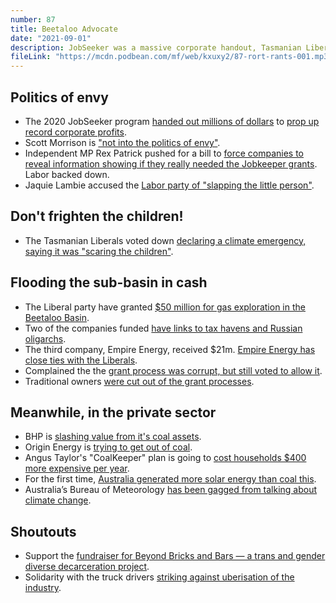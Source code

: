 ```yaml
---
number: 87
title: Beetaloo Advocate
date: "2021-09-01"
description: JobSeeker was a massive corporate handout, Tasmanian Liberals don't want to frighten the kids, and the government gives millions of dollars to gas miners (with Labor's help).
fileLink: "https://mcdn.podbean.com/mf/web/kxuxy2/87-rort-rants-001.mp3"
---
```


## Politics of envy

- The 2020 JobSeeker program [handed out millions of dollars](https://www.theguardian.com/australia-news/2021/feb/26/harvey-norman-to-keep-22m-in-jobkeeper-despite-profits-doubling-to-462m-in-pandemic) to [prop up record corporate profits](https://www.michaelwest.com.au/the-big-grift-how-the-top-end-of-town-rorted-jobkeeper/).
- Scott Morrison is ["not into the politics of envy"](https://www.abc.net.au/news/2021-02-13/climate-policy-morrison-government-commentary-what-about-answers/13149566).
- Independent MP Rex Patrick pushed for a bill to [force companies to reveal information showing if they really needed the Jobkeeper grants](https://www.abc.net.au/news/2021-08-09/companies-which-received-jobkeeper-to-remain-secret/100360512). Labor backed down.
- Jaquie Lambie accused the [Labor party of "slapping the little person"](https://7news.com.au/politics/jobkeeper-transparency-plan-set-for-defeat-c-3633160).

## Don't frighten the children!

- The Tasmanian Liberals voted down [declaring a climate emergency, saying it was "scaring the children"](https://www.examiner.com.au/story/7402656/greens-climate-change-motion-frightens-children-premier-claims/?cs=95).

## Flooding the sub-basin in cash

- The Liberal party have granted [$50 million for gas exploration in the Beetaloo Basin](https://www.minister.industry.gov.au/ministers/pitt/media-releases/grants-help-speed-beetaloo-drilling-program).
- Two of the companies funded [have links to tax havens and Russian oligarchs](https://www.theguardian.com/environment/2021/jul/28/beetaloo-basin-fracking-plan-gas-companies-linked-to-tax-secrecy-havens-and-liberal-party-inquiry-told).
- The third company, Empire Energy, received $21m. [Empire Energy has close ties with the Liberals](https://www.theguardian.com/australia-news/2021/aug/25/senate-committee-wants-beetaloo-gas-grants-investigated-as-labor-refers-matter-to-auditor-general).
- Complained the the [grant process was corrupt, but still voted to allow it](https://www.katherinetimes.com.au/story/7400760/motion-to-block-21m-beetaloo-basin-fracking-grant-to-fail/).
- Traditional owners [were cut out of the grant processes](https://www.theguardian.com/australia-news/2021/aug/02/beetaloo-basins-traditional-owners-condemn-government-for-fracking-handouts-to-gas-companies).

## Meanwhile, in the private sector

- BHP is [slashing value from it's coal assets](https://www.abc.net.au/news/2021-08-18/bhp-slashes-value-of-nsw-hunter-valley-coal-mine/100386610).
- Origin Energy is [trying to get out of coal](https://www.afr.com/companies/energy/coal-no-longer-baseload-at-origin-ceo-20210819-p58k5l).
- Angus Taylor's "CoalKeeper" plan is going to [cost households $400 more expensive per year](https://www.crikey.com.au/2021/08/26/coalkeeper-cost/).
- For the first time, [Australia generated more solar energy than coal this](https://www.theguardian.com/australia-news/2021/aug/23/solar-power-in-australia-outstrips-coal-fired-electricity-for-first-time).
- Australia’s Bureau of Meteorology [has been gagged from talking about climate change](https://www.michaelwest.com.au/undue-influence-oil-and-gas-giants-infiltrate-australias-bureau-of-meteorology/).





## Shoutouts

- Support the [fundraiser for Beyond Bricks and Bars — a trans and gender diverse decarceration project](https://chuffed.org/project/beyond-bricks-bars-tgd-decarceration-project).
- Solidarity with the truck drivers [striking against uberisation of the industry](https://www.abc.net.au/news/2021-08-27/toll-truck-drivers-strike-covid-food-fuel-supplies-logistics/100411534).
